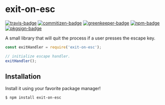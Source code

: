 # exit-on-esc

[![travis-badge]][travis-url]
[![commitizen-badge]][commitizen-url]
[![greenkeeper-badge]][greenkeeper-url]
[![npm-badge]][npm-url]
[![pkgsign-badge]][pkgsign-url]

A small library that will quit the process if a user presses the escape key.

```javascript
const exitHandler = require('exit-on-esc');

// initialize escape handler.
exitHandler();
```

## Installation

Install it using your favorite package manager!

```
$ npm install exit-on-esc
```

[greenkeeper-badge]: https://badges.greenkeeper.io/SirWindfield/exit-on-escape.svg
[greenkeeper-url]: https://greenkeeper.io/
[npm-badge]: https://img.shields.io/npm/dt/exit-on-esc.svg
[npm-url]: https://www.npmjs.com/package/exit-on-esc
[travis-badge]: https://img.shields.io/travis/SirWindfield/exit-on-esc.svg
[travis-url]: https://travis-ci.org/SirWindfield/exit-on-esc
[commitizen-badge]: https://img.shields.io/badge/commitizen-friendly-brightgreen.svg
[commitizen-url]: http://commitizen.github.io/cz-cli/
[pkgsign-badge]: https://us-central1-pkgsign.cloudfunctions.net/pkgsign-badge?name=exit-on-esc&expectedIdentity=%40sirwindfield
[pkgsign-url]: https://github.com/RedpointGames/pkgsign
